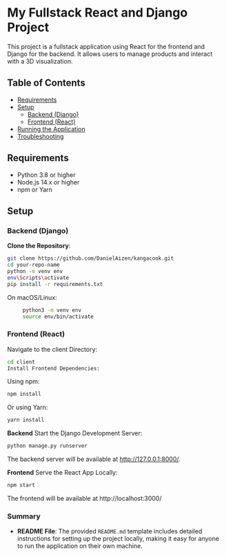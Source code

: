 # My Fullstack React and Django Project

This project is a fullstack application using React for the frontend and Django for the backend. It allows users to manage products and interact with a 3D visualization.

## Table of Contents

- [Requirements](#requirements)
- [Setup](#setup)
  - [Backend (Django)](#backend-django)
  - [Frontend (React)](#frontend-react)
- [Running the Application](#running-the-application)
- [Troubleshooting](#troubleshooting)

## Requirements

- Python 3.8 or higher
- Node.js 14.x or higher
- npm or Yarn

## Setup

### Backend (Django)

**Clone the Repository**:

   ```bash
   git clone https://github.com/DanielAizen/kangacook.git
   cd your-repo-name
   python -m venv env
   env\Scripts\activate
   pip install -r requirements.txt
   ```
   On macOS/Linux:
   ```bash
        python3 -m venv env
        source env/bin/activate
   ```

### Frontend (React)
 Navigate to the client Directory:

```bash
cd client
Install Frontend Dependencies:
```

Using npm:

```bash
npm install
```
Or using Yarn:

```bash
yarn install
```

**Backend**
Start the Django Development Server:

```bash
python manage.py runserver
```
The backend server will be available at http://127.0.0.1:8000/.

**Frontend**
Serve the React App Locally:

```bash
npm start
```
The frontend will be available at http://localhost:3000/


### Summary
- **README File**: The provided `README.md` template includes detailed instructions for setting up the project locally, making it easy for anyone to run the application on their own machine.
